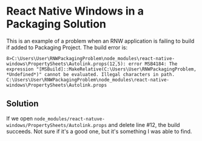 # React Native Windows in a Packaging Solution

This is an example of a problem when an RNW application is failing to build if added to Packaging Project. The build error is:

```
8>C:\Users\User\RNWPackagingProblem\node_modules\react-native-windows\PropertySheets\Autolink.props(12,5): error MSB4184: The expression "[MSBuild]::MakeRelative(C:\Users\User\RNWPackagingProblem, *Undefined*)" cannot be evaluated. Illegal characters in path.  C:\Users\User\RNWPackagingProblem\node_modules\react-native-windows\PropertySheets\Autolink.props
```

## Solution

If we open `node_modules/react-natuve-windows/PropertySheets/Autolink.props` and delete line #12, the build succeeds. Not sure if it's a good one, but it's something I was able to find.